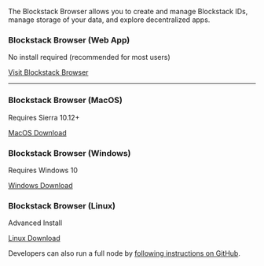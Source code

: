 The Blockstack Browser allows you to create and manage Blockstack IDs, manage storage of your data, and explore decentralized apps. 

### Blockstack Browser (Web App)

No install required (recommended for most users)

<a href="https://browser.blockstack.org/" class="button">Visit Blockstack Browser</a>

---

### Blockstack Browser (MacOS)

Requires Sierra 10.12+

<a href="https://github.com/blockstack/blockstack-browser/releases/download/v0.29.2/Blockstack-for-macOS-v0.29.2.dmg" class="button">MacOS Download</a>

### Blockstack Browser (Windows)

Requires Windows 10

<a href="https://github.com/blockstack/blockstack-browser/releases/download/v0.29.2/Blockstack-for-win10-v0.29.2.msi" class="button">Windows Download</a>

### Blockstack Browser (Linux)

Advanced Install

<a href="https://github.com/blockstack/blockstack-browser/releases/download/v0.29.2/Blockstack-for-Linux-v0.29.2.sh" class="button">Linux Download</a>

Developers can also run a full node by [following instructions on GitHub](https://github.com/blockstack/blockstack-core).
